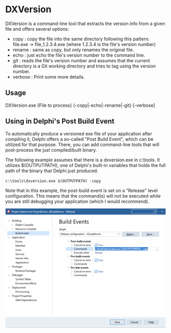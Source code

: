 # DXVersion
DXVersion is a command-line tool that extracts the version info from a given file and offers several options:
- copy : copy the file into the same directory following this pattern:
         file.exe -> file_1.2.3.4.exe (where 1.2.3.4 is the file's version number)
- rename : same as copy, but only renames the original file.
- echo : just echo the file's version number to the command line.
- git : reads the file's version number and assumes that the current directory is a Git working directory and tries to tag using the version number.
- verbose : Print some more details.

## Usage

DXVersion.exe {File to process} {-copy|-echo|-rename|-git} [-verbose]

## Using in Delphi's Post Build Event

To automatically produce a versioned exe file of your application after compiling it, Delphi offers a so-called "Post Build Event", which can be utilized for that purpose. There, you can add command-line tools that will post-process the just compiled/built binary.

The following example assumes that there is a dxversion.exe in c:\tools. It utilizes $(OUTPUTPATH), one of Delphi's built-in variables that holds the full path of the binary that Delphi just produced.

`c:\tools\dxversion.exe $(OUTPUTPATH) -copy`

Note that in this example, the post-build event is set on a "Release" level configuration. This means that the command(s) will not be executed while you are still debugging your application (which I would recommend).

![alt text](https://github.com/omonien/DXVersion/blob/master/docs/Screenshot1.png?raw=true)

